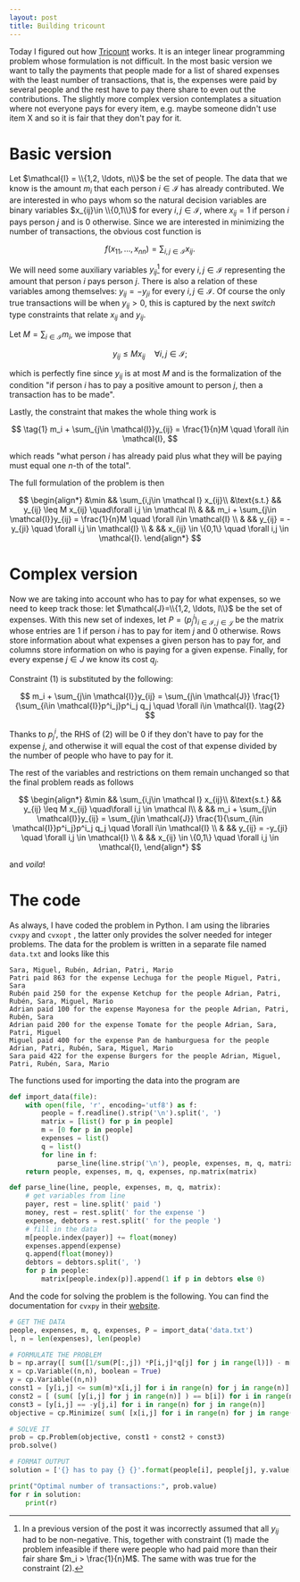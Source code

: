 ```yaml
---
layout: post
title: Building tricount
---
```


Today I figured out how [Tricount](tricount.com) works. It is an integer linear programming problem whose formulation is not difficult. In the most basic version we want to tally the payments that people made for a list of shared expenses with the least number of transactions, that is, the expenses were paid by several people and the rest have to pay there share to even out the contributions. The slightly more complex version contemplates a situation where not everyone pays for every item, e.g. maybe someone didn't use item X and so it is fair that they don't pay for it.

# Basic version

Let $\mathcal{I} = \\{1,2, \ldots, n\\}$ be the set of people. The data that we know is the amount $m_i$ that each person  $i\in \mathcal I$ has already contributed. We are interested in who pays whom so the natural decision variables are binary variables $x_{ij}\in \\{0,1\\}$ for every $i,j \in \mathcal I$, where $x_{ij} = 1$ if person $i$ pays person $j$ and is $0$ otherwise. Since we are interested in minimizing the number of transactions, the obvious cost function is



$$
f(x_{11},\ldots, x_{nn}) = \sum_{i,j\in \mathcal I} x_{ij}.
$$

We will need some auxiliary variables $y_{ij}$[^1] for every $i,j \in \mathcal I$ representing the amount that person $i$ pays person $j$. There is also a relation of these variables among themselves: $y_{ij} = -y_{ji}$ for every $i,j \in \mathcal{I}$. Of course the only true transactions will be when $y_{ij}>0$, this is captured by the next *switch* type constraints that relate $x_{ij}$ and $y_{ij}$. 

Let $M=\sum_{i\in \mathcal I} m_i$, we impose that

$$
y_{ij} \leq M x_{ij} \quad\forall i,j \in \mathcal I;
$$

which is perfectly fine since $y_{ij}$ is at most $M$ and is the formalization of the condition "if person $i$ has to pay a positive amount to person $j$, then a transaction has to be made".

Lastly, the constraint that makes the whole thing work is

$$
\tag{1}
m_i + \sum_{j\in \mathcal{I}}y_{ij} = \frac{1}{n}M \quad \forall i\in \mathcal{I},
$$


which reads "what person $i$ has already paid plus what they will be paying must equal one $n$-th of the total".

The full formulation of the problem is then


$$
\begin{align*}
&\min && \sum_{i,j\in \mathcal I} x_{ij}\\
&\text{s.t.} &&  y_{ij} \leq M x_{ij} \quad\forall i,j \in \mathcal I\\
& && m_i + \sum_{j\in \mathcal{I}}y_{ij} = \frac{1}{n}M \quad \forall i\in \mathcal{I} \\
& && y_{ij} = -y_{ji} \quad \forall i,j \in \mathcal{I} \\
& && x_{ij} \in \{0,1\} \quad \forall i,j \in \mathcal{I}.
\end{align*}
$$


# Complex version

Now we are taking into account who has to pay for what expenses, so we need to keep track those: let $\mathcal{J}=\\{1,2, \ldots, l\\}$ be the set of expenses. With this new set of indexes, let $P = (p^i_j)_{i\in \mathcal{I}, j\in \mathcal{J}}$ be the matrix whose entries are $1$ if person $i$ has to pay for item $j$ and $0$ otherwise. Rows store information about what expenses a given person has to pay for, and columns store information on who is paying for a given expense. Finally, for every expense $j\in J$ we know its cost $q_j$.

Constraint $(1)$ is substituted by the following:


$$
m_i + \sum_{j\in \mathcal{I}}y_{ij} = \sum_{j\in \mathcal{J}} \frac{1}{\sum_{i\in \mathcal{I}}p^i_j}p^i_j q_j \quad \forall i\in \mathcal{I}. \tag{2}
$$


Thanks to $p^i_j$, the RHS of $(2)$ will be $0$ if they don't have to pay for the expense $j$, and otherwise it will equal the cost of that expense divided by the number of people who have to pay for it.

The rest of the variables and restrictions on them remain unchanged so that the final problem reads as follows


$$
\begin{align*}
&\min && \sum_{i,j\in \mathcal I} x_{ij}\\
&\text{s.t.} &&  y_{ij} \leq M x_{ij} \quad\forall i,j \in \mathcal I\\
& && m_i + \sum_{j\in \mathcal{I}}y_{ij} = \sum_{j\in \mathcal{J}} \frac{1}{\sum_{i\in \mathcal{I}}p^i_j}p^i_j q_j \quad \forall i\in \mathcal{I} \\
& && y_{ij} = -y_{ji} \quad \forall i,j \in \mathcal{I} \\
& && x_{ij} \in \{0,1\} \quad \forall i,j \in \mathcal{I},
\end{align*}
$$

and *voila*!



# The code

As always, I have coded the problem in Python. I am using the libraries `cvxpy` and `cvxopt` , the latter only provides the solver needed for integer problems. The data for the problem is written in a separate file named `data.txt` and looks like this

```
Sara, Miguel, Rubén, Adrian, Patri, Mario
Patri paid 863 for the expense Lechuga for the people Miguel, Patri, Sara
Rubén paid 250 for the expense Ketchup for the people Adrian, Patri, Rubén, Sara, Miguel, Mario
Adrian paid 100 for the expense Mayonesa for the people Adrian, Patri, Rubén, Sara
Adrian paid 200 for the expense Tomate for the people Adrian, Sara, Patri, Miguel
Miguel paid 400 for the expense Pan de hamburguesa for the people Adrian, Patri, Rubén, Sara, Miguel, Mario
Sara paid 422 for the expense Burgers for the people Adrian, Miguel, Patri, Rubén, Sara, Mario
```

The functions used for importing the data into the program are

```python
def import_data(file):
    with open(file, 'r', encoding='utf8') as f:
        people = f.readline().strip('\n').split(', ')
        matrix = [list() for p in people]
        m = [0 for p in people]
        expenses = list()
        q = list()
        for line in f:
            parse_line(line.strip('\n'), people, expenses, m, q, matrix)
    return people, expenses, m, q, expenses, np.matrix(matrix)
```

```python
def parse_line(line, people, expenses, m, q, matrix):
    # get variables from line
    payer, rest = line.split(' paid ')
    money, rest = rest.split(' for the expense ')
    expense, debtors = rest.split(' for the people ')
    # fill in the data
    m[people.index(payer)] += float(money)
    expenses.append(expense)
    q.append(float(money))
    debtors = debtors.split(', ')
    for p in people:
        matrix[people.index(p)].append(1 if p in debtors else 0)
```



And the code for solving the problem is the following. You can find the documentation for `cvxpy` in their [website](https://www.cvxpy.org/tutorial/intro/index.html).

```python
# GET THE DATA
people, expenses, m, q, expenses, P = import_data('data.txt')
l, n = len(expenses), len(people)

# FORMULATE THE PROBLEM
b = np.array([ sum([1/sum(P[:,j]) *P[i,j]*q[j] for j in range(l)]) - m[i] for i in range(n)]).squeeze()
x = cp.Variable((n,n), boolean = True)
y = cp.Variable((n,n))
const1 = [y[i,j] <= sum(m)*x[i,j] for i in range(n) for j in range(n)]
const2 = [ (sum( [y[i,j] for j in range(n)] ) == b[i]) for i in range(n)]
const3 = [y[i,j] == -y[j,i] for i in range(n) for j in range(n)]
objective = cp.Minimize( sum( [x[i,j] for i in range(n) for j in range(n)]))

# SOLVE IT
prob = cp.Problem(objective, const1 + const2 + const3)
prob.solve()

# FORMAT OUTPUT
solution = ['{} has to pay {} {}'.format(people[i], people[j], y.value[i,j]) for i in range(n) for j in range(n) if x.value[i,j]]

print("Optimal number of transactions:", prob.value)
for r in solution:
    print(r)
```



[^1]:In a previous version of the post it was incorrectly assumed that all $y_{ij}$​ had to be non-negative. This, together with constraint $(1)$​ made the problem infeasible if there were people who had paid more than their fair share $m_i > \frac{1}{n}M$​. The same with was true for the constraint $(2)$​.

